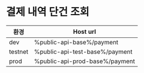 #  결제 내역 단건 조회

| 환경      | Host url                       |
|---------|--------------------------------|
| dev     | %public-api-base%/payment      |
| testnet | %public-api-test-base%/payment |
| prod    | %public-api-prod-base%/payment |

<api-endpoint openapi-path="../../openapi/payment-swagger.json" method="GET" endpoint="/public/v1/telegram/{gameId}/invoice/{invoiceId}"/>